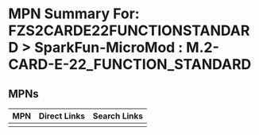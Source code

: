 



# MPN Summary For: FZS2CARDE22FUNCTIONSTANDARD > SparkFun-MicroMod : M.2-CARD-E-22_FUNCTION_STANDARD

## MPNs
  

|MPN|Direct Links|Search Links|
| :--- | :--- | :--- |
||||
